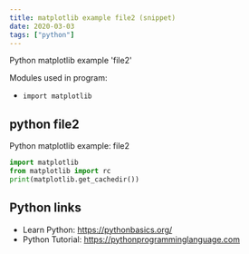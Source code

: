 ```yaml
---
title: matplotlib example file2 (snippet)
date: 2020-03-03
tags: ["python"]
---
```

Python matplotlib example 'file2'


Modules used in program: 
* `import matplotlib`

## python file2

Python matplotlib example: file2

```python
import matplotlib
from matplotlib import rc
print(matplotlib.get_cachedir())


```

## Python links

- Learn Python: https://pythonbasics.org/
- Python Tutorial: https://pythonprogramminglanguage.com
